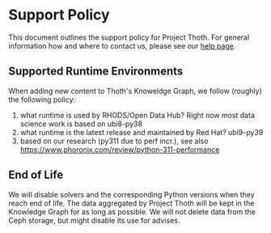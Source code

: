 # Support Policy

This document outlines the support policy for Project Thoth. For general information how and where to contact us,
please see our [help page](https://thoth-station.ninja/help/).

## Supported Runtime Environments

When adding new content to Thoth's Knoweldge Graph, we follow (roughly) the following policy:

1. what runtime is used by RHODS/Open Data Hub? Right now most data science work is based on ubi8-py38
2. what runtime is the latest release and maintained by Red Hat? ubi9-py39
3. based on our research (py311 due to perf incr.), see also https://www.phoronix.com/review/python-311-performance

## End of Life

We will disable solvers and the corresponding Python versions when they reach end of life. The data aggregated by
Project Thoth will be kept in the Knowledge Graph for as long as possible. We will not delete data from the
Ceph storage, but might disable its use for advises.

